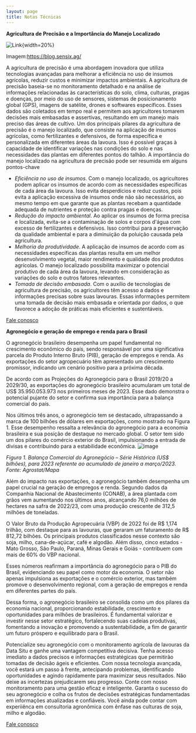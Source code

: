 ```yaml
---
layout: page
title: Notas Técnicas
---
```


**Agricultura de Precisão e a Importância do Manejo Localizado**

![Link](https://blog.sensix.ag/wp-content/uploads/2023/05/economia-na-lavoura-com-ap-1200x600-1-1170x600.webp "AP"){width=20%}

Imagem:https://blog.sensix.ag/

A agricultura de precisão é uma abordagem inovadora que utiliza tecnologias avançadas para melhorar a eficiência no uso de insumos agrícolas, reduzir custos e minimizar impactos ambientais.
A agricultura de precisão baseia-se no monitoramento detalhado e na análise de informações relacionadas às características do solo, clima, culturas, pragas e doenças, por meio do uso de sensores, sistemas de posicionamento global (GPS), imagens de satélite, drones e softwares específicos. Esses dados são coletados em tempo real e permitem aos agricultores tomarem decisões mais embasadas e assertivas, resultando em um manejo mais preciso das áreas de cultivo.
Um dos principais pilares da agricultura de precisão é o manejo localizado, que consiste na aplicação de insumos agrícolas, como fertilizantes e defensivos, de forma específica e personalizada em diferentes áreas da lavoura. Isso é possível graças à capacidade de identificar variações nas condições do solo e nas necessidades das plantas em diferentes pontos do talhão.
A importância do manejo localizado na agricultura de precisão pode ser resumida em alguns pontos-chave
- *Eficiência no uso de insumos*. Com o manejo localizado, os agricultores podem aplicar os insumos de acordo com as necessidades específicas de cada área da lavoura. Isso evita desperdícios e reduz custos, pois evita a aplicação excessiva de insumos onde não são necessários, ao mesmo tempo em que garante que as plantas recebam a quantidade adequada de nutrientes e proteção contra pragas e doenças.
- *Redução do impacto ambiental*. Ao aplicar os insumos de forma precisa e localizada, evita-se a contaminação de solos e corpos d'água com excesso de fertilizantes e defensivos. Isso contribui para a preservação da qualidade ambiental e para a diminuição da poluição causada pela agricultura.
- *Melhoria da produtividade*. A aplicação de insumos de acordo com as necessidades específicas das plantas resulta em um melhor desenvolvimento vegetal, maior rendimento e qualidade dos produtos agrícolas. O manejo localizado possibilita maximizar o potencial produtivo de cada área da lavoura, levando em consideração as variações do solo e outros fatores relevantes.
- *Tomada de decisão embasada*. Com o auxílio de tecnologias de agricultura de precisão, os agricultores têm acesso a dados e informações precisas sobre suas lavouras. Essas informações permitem uma tomada de decisão mais embasada e orientada por dados, o que favorece a adoção de práticas mais eficientes e sustentáveis.

[Fale conosco](https://api.whatsapp.com/message/6XYV3TT2NBXEO1?autoload=1&app_absent=0)


**Agronegócio e geração de emprego e renda para o Brasil**

O agronegócio brasileiro desempenha um papel fundamental no crescimento econômico do país, sendo responsável por uma significativa parcela do Produto Interno Bruto (PIB), geração de empregos e renda. As exportações do setor agropecuário têm apresentado um crescimento promissor, indicando um cenário positivo para a próxima década.

De acordo com as Projeções do Agronegócio para o Brasil 2019/20 a 2029/30, as exportações do agronegócio brasileiro acumularam um total de US$ 35.950.053.973 nos primeiros meses de 2023. Esse dado demonstra o potencial pujante do setor e confirma sua importância para a balança comercial do país.

Nos últimos três anos, o agronegócio tem se destacado, ultrapassando a marca de 100 bilhões de dólares em exportações, como mostrado na Figura 1. Esse desempenho ressalta a relevância do agronegócio para a economia brasileira e sua posição de destaque no mercado global. O setor tem sido um dos pilares do comércio exterior do Brasil, impulsionando a entrada de divisas e contribuindo para a estabilidade econômica.
![image](https://github.com/datasitu/datasitu.github.io/assets/134561525/fcf95171-8660-423c-bf6d-902e9b7fcf49)

*Figura 1. Balança Comercial do Agronegócio – Série Histórica (US$ bilhões), para 2023 referente ao acumulado de janeiro a março/2023. Fonte: Agrostat/Mapa*

Além do impacto nas exportações, o agronegócio também desempenha um papel crucial na geração de empregos e renda. Segundo dados da Companhia Nacional de Abastecimento (CONAB), a área plantada com grãos vem aumentando nos últimos anos, alcançando 76,0 milhões de hectares na safra de 2022/23, com uma produção crescente de 312,5 milhões de toneladas.

O Valor Bruto da Produção Agropecuária (VBP) de 2022 foi de R$ 1,174 trilhão, com destaque para as lavouras, que geraram um faturamento de R$ 812,72 bilhões. Os principais produtos classificados nesse contexto são soja, milho, cana-de-açúcar, café e algodão. Além disso, cinco estados - Mato Grosso, São Paulo, Paraná, Minas Gerais e Goiás - contribuem com mais de 60% do VBP nacional.

Esses números reafirmam a importância do agronegócio para o PIB do Brasil, evidenciando seu papel como motor da economia. O setor não apenas impulsiona as exportações e o comércio exterior, mas também promove o desenvolvimento regional, com a geração de empregos e renda em diferentes partes do país.

Dessa forma, o agronegócio brasileiro se consolida como um dos pilares da economia nacional, proporcionando estabilidade, crescimento e oportunidades para milhões de brasileiros. É fundamental valorizar e investir nesse setor estratégico, fortalecendo suas cadeias produtivas, fomentando a inovação e promovendo a sustentabilidade, a fim de garantir um futuro próspero e equilibrado para o Brasil.

Potencialize seu agronegócio com o monitoramento agrícola de lavouras da Data Situ e ganhe uma vantagem competitiva decisiva. Tenha acesso imediato a dados precisos e informações estratégicas que permitirão tomadas de decisão ágeis e eficientes. Com nossa tecnologia avançada, você estará um passo à frente, antecipando problemas, identificando oportunidades e agindo rapidamente para maximizar seus resultados. Não deixe as incertezas prejudicarem seu progresso. Conte com nosso monitoramento para uma gestão eficaz e inteligente. Garanta o sucesso do seu agronegócio e colha os frutos de decisões estratégicas fundamentadas em informações atualizadas e confiáveis. Você ainda pode contar com experiiênca em consultoria agronômica com ênfase nas culturas de soja, milho e algodão. 

[Fale conosco](https://api.whatsapp.com/message/6XYV3TT2NBXEO1?autoload=1&app_absent=0)
